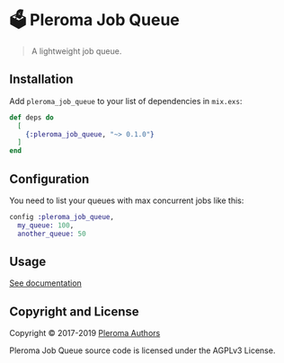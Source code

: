 # 🗳 Pleroma Job Queue

> A lightweight job queue.

## Installation

Add `pleroma_job_queue` to your list of dependencies in `mix.exs`:

```elixir
def deps do
  [
    {:pleroma_job_queue, "~> 0.1.0"}
  ]
end
```

## Configuration

You need to list your queues with max concurrent jobs like this:

```elixir
config :pleroma_job_queue,
  my_queue: 100,
  another_queue: 50
```

## Usage

[See documentation](http://hexdocs.pm/pleroma_job_queue)

## Copyright and License

Copyright © 2017-2019 [Pleroma Authors](https://pleroma.social/)

Pleroma Job Queue source code is licensed under the AGPLv3 License.

